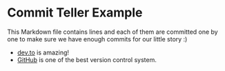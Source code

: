 # Commit Teller Example

This Markdown file contains lines and each of them are committed one by one to make sure we have enough commits for our little story :)

- [dev.to](https://dev.to/) is amazing!
- [GitHub](https://github.com/) is one of the best version control system.